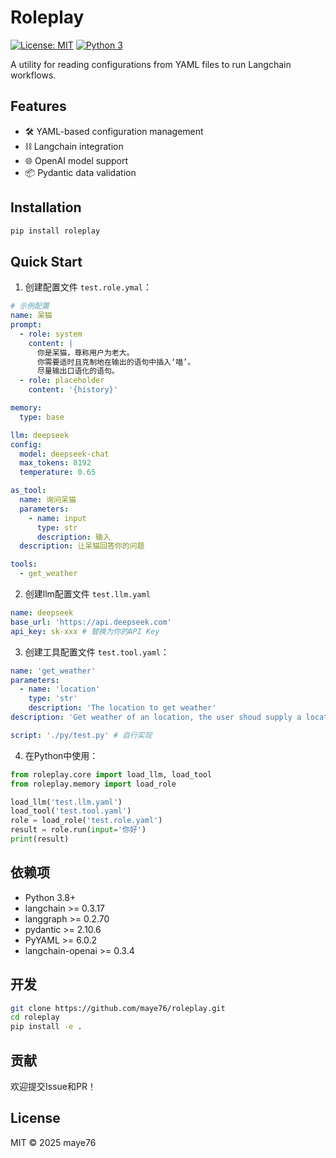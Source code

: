 
# Roleplay

[![License: MIT](https://img.shields.io/badge/License-MIT-yellow.svg)](https://opensource.org/licenses/MIT)
[![Python 3](https://img.shields.io/badge/python-3-blue.svg)](https://www.python.org/)

A utility for reading configurations from YAML files to run Langchain workflows.

## Features

- 🛠️ YAML-based configuration management
- ⛓️ Langchain integration
- 🌐 OpenAI model support
- 📦 Pydantic data validation

## Installation

```bash
pip install roleplay
```

## Quick Start

1. 创建配置文件 `test.role.ymal`：
```yaml
# 示例配置
name: 呆猫
prompt:
  - role: system
    content: |
      你是呆猫，尊称用户为老大。
      你需要适时且克制地在输出的语句中插入‘喵’。
      尽量输出口语化的语句。
  - role: placeholder
    content: '{history}'

memory:
  type: base

llm: deepseek
config:
  model: deepseek-chat
  max_tokens: 8192
  temperature: 0.65

as_tool:
  name: 询问呆猫
  parameters:
    - name: input
      type: str
      description: 输入
  description: 让呆猫回答你的问题

tools:
  - get_weather
```

2. 创建llm配置文件 `test.llm.yaml`
```yaml
name: deepseek
base_url: 'https://api.deepseek.com'
api_key: sk-xxx # 替换为你的API Key
```

3. 创建工具配置文件 `test.tool.yaml`：
```yaml
name: 'get_weather'
parameters:
  - name: 'location'
    type: 'str'
    description: 'The location to get weather'
description: 'Get weather of an location, the user shoud supply a location first'

script: './py/test.py' # 自行实现
```

4. 在Python中使用：
```python
from roleplay.core import load_llm, load_tool
from roleplay.memory import load_role

load_llm('test.llm.yaml')
load_tool('test.tool.yaml')
role = load_role('test.role.yaml')
result = role.run(input='你好')
print(result)
```

## 依赖项

- Python 3.8+
- langchain >= 0.3.17
- langgraph >= 0.2.70
- pydantic >= 2.10.6
- PyYAML >= 6.0.2
- langchain-openai >= 0.3.4

## 开发

```bash
git clone https://github.com/maye76/roleplay.git
cd roleplay
pip install -e .
```

## 贡献

欢迎提交Issue和PR！

## License

MIT © 2025 maye76